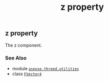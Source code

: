 ﻿---
title: z property
second_title: Aspose.3D for Python via .NET API References
description: 
type: docs
weight: 60
url: /aspose.threed.utilities/fvector4/z/
is_root: false
---

## z property


The z component.

### See Also
* module [`aspose.threed.utilities`](../../)
* class [`FVector4`](/3d/python-net/aspose.threed.utilities/fvector4)
